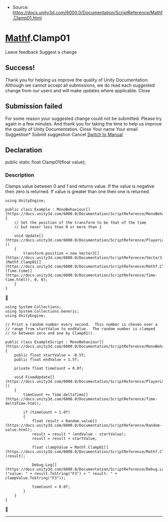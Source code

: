 * Source: https://docs.unity3d.com/6000.0/Documentation/ScriptReference/Mathf.Clamp01.html

#  [Mathf](https://docs.unity3d.com/6000.0/Documentation/ScriptReference/Mathf.html).Clamp01
Leave feedback
Suggest a change
## Success!
Thank you for helping us improve the quality of Unity Documentation. Although we cannot accept all submissions, we do read each suggested change from our users and will make updates where applicable.
Close
## Submission failed
For some reason your suggested change could not be submitted. Please <a>try again</a> in a few minutes. And thank you for taking the time to help us improve the quality of Unity Documentation.
Close
Your name Your email Suggestion* Submit suggestion
Cancel
[Switch to Manual](https://docs.unity3d.com/6000.0/Documentation/Manual/class-Mathf.html "Go to Mathf Component in the Manual")
## Declaration
public static float Clamp01(float value); 
### Description
Clamps value between 0 and 1 and returns value.
If the value is negative then zero is returned. If value is greater than one then one is returned.
```
using UnityEngine;  
  
public class Example : MonoBehaviour[](https://docs.unity3d.com/6000.0/Documentation/ScriptReference/MonoBehaviour.html)
{
    // Set the position of the transform to be that of the time
    // but never less than 0 or more than 1  
  
    void Update[](https://docs.unity3d.com/6000.0/Documentation/ScriptReference/PlayerLoop.Update.html)()
    {
        transform.position = new Vector3[](https://docs.unity3d.com/6000.0/Documentation/ScriptReference/Vector3.html)(Mathf.Clamp01[](https://docs.unity3d.com/6000.0/Documentation/ScriptReference/Mathf.Clamp01.html)(Time.time[](https://docs.unity3d.com/6000.0/Documentation/ScriptReference/Time-time.html)), 0, 0);
    }
}

```

```
using System.Collections;
using System.Collections.Generic;
using UnityEngine;  
  
// Print a random number every second.  This number is chosen over a
// range from startValue to endValue.  The random number is clamped
// to between zero and one by Clamp01().  
  
public class ExampleScript : MonoBehaviour[](https://docs.unity3d.com/6000.0/Documentation/ScriptReference/MonoBehaviour.html)
{
    public float startValue = -0.5f;
    public float endValue = 1.5f;  
  
    private float timeCount = 0.0f;  
  
    void FixedUpdate[](https://docs.unity3d.com/6000.0/Documentation/ScriptReference/PlayerLoop.FixedUpdate.html)()
    {
        timeCount += Time.deltaTime[](https://docs.unity3d.com/6000.0/Documentation/ScriptReference/Time-deltaTime.html);  
  
        if (timeCount > 1.0f)
        {
            float result = Random.value[](https://docs.unity3d.com/6000.0/Documentation/ScriptReference/Random-value.html);
            result = result * (endValue - startValue);
            result = result + startValue;  
  
            float clampValue = Mathf.Clamp01[](https://docs.unity3d.com/6000.0/Documentation/ScriptReference/Mathf.Clamp01.html)(result);  
  
            Debug.Log[](https://docs.unity3d.com/6000.0/Documentation/ScriptReference/Debug.Log.html)("value: " + result.ToString("F3") + " result: " + clampValue.ToString("F3"));  
  
            timeCount = 0.0f;
        }
    }
}

```

* * *
